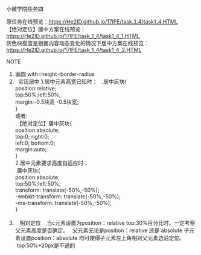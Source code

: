 小微学院任务四  
  
原任务在线预览：https://He2ID.github.io/17IFE/task_1_4/task1_4.HTML  
【绝对定位】居中方案在线预览：https://He2ID.github.io/17IFE/task_1_4/task1_4_1.HTML  
灰色块高度是根据内容动态变化的情况下居中方案在线预览：https://He2ID.github.io/17IFE/task_1_4/task1_4_2.HTML
  
NOTE  
1.    画圆 with=height=border-radius  
2.    实现居中
      1.居中元素高宽已知时：  
        .居中灰块{<br>
        position:relative;<br>
        top:50%;left:50%;<br>
        margin:-0.5块高 -0.5块宽;<br>
        }  
      或者:  
    .【绝对定位】居中灰块{<br>
       position:absolute;<br>
       top:0;
       right:0;        
       left:0;
       bottom:0;<br>
       margin:auto;<br>
       }  
    2.居中元素要求高度自适应时：  
    .居中灰块{<br>
      position:absolute;<br>
      top:50%;left:50%;<br>
      transform: translate(-50%,-50%);<br>
      -webkit-transform: translate(-50%,-50%);<br> 
      -ms-transform: translate(-50%,-50%);<br>
      }<br>  
3.    相对定位
    当c元素设置为position：relative top:30%百分比时，一定考察父元素高度是否确定。  
    父元素无论是position：relative 还是 absolute 子元素设置position：absolute 均可使得子元素左上角相对父元素边沿定位。
    top:50%+20px是不通的
